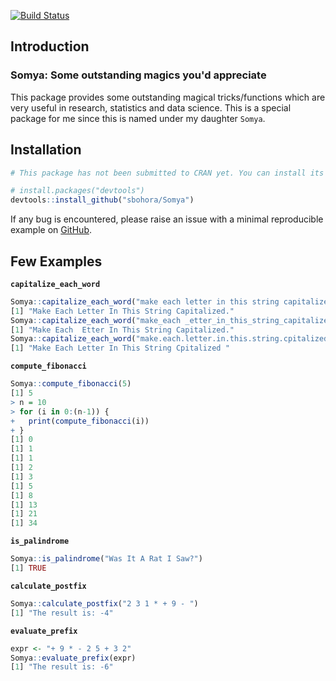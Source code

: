 [![Build Status](https://travis-ci.com/sbohora/Somya.svg?token=shyYTzvvbsLRHsRAWXTg)](https://travis-ci.com/sbohora/Somya)

## Introduction
### Somya: Some outstanding magics you'd appreciate
This package provides some outstanding magical tricks/functions which are very useful in research, statistics and data science. This is a special package for me since this is named under my daughter `Somya`.

## Installation

``` r
# This package has not been submitted to CRAN yet. You can install its development version from GitHub.

# install.packages("devtools")
devtools::install_github("sbohora/Somya")
```

If any bug is encountered, please raise an issue with a minimal reproducible example on [GitHub](https://github.com/sbohora/Somya/issues).

## Few Examples

**`capitalize_each_word`**

```r
Somya::capitalize_each_word("make each letter in this string capitalized.", pattern = NULL)
[1] "Make Each Letter In This String Capitalized."
Somya::capitalize_each_word("make_each _etter_in_this_string_capitalized.", pattern = "[_]")
[1] "Make Each  Etter In This String Capitalized."
Somya::capitalize_each_word("make.each.letter.in.this.string.cpitalized.", pattern = "[.]")
[1] "Make Each Letter In This String Cpitalized "
```

**`compute_fibonacci`**

```r
Somya::compute_fibonacci(5)
[1] 5
> n = 10
> for (i in 0:(n-1)) {
+   print(compute_fibonacci(i))
+ }
[1] 0
[1] 1
[1] 1
[1] 2
[1] 3
[1] 5
[1] 8
[1] 13
[1] 21
[1] 34
```
**`is_palindrome`**

```r
Somya::is_palindrome("Was It A Rat I Saw?")
[1] TRUE
```

**`calculate_postfix`**

```r
Somya::calculate_postfix("2 3 1 * + 9 - ")
[1] "The result is: -4"
```

**`evaluate_prefix`**

```r
expr <- "+ 9 * - 2 5 + 3 2"
Somya::evaluate_prefix(expr)
[1] "The result is: -6"
```